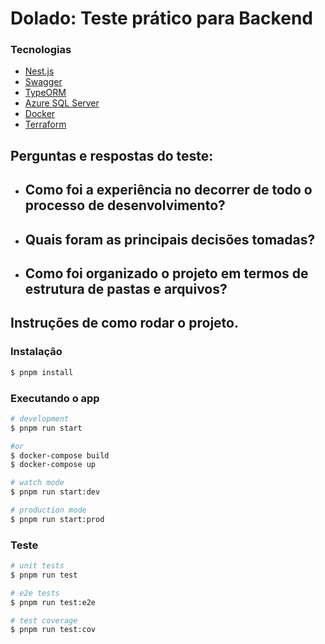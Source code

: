 # Dolado: Teste prático para Backend

### Tecnologias

- [Nest.js](https://docs.nestjs.com/)
- [Swagger](https://swagger.io/)
- [TypeORM](https://typeorm.io/)
- [Azure SQL Server](https://azure.microsoft.com/pt-br/products/azure-sql/?&ef_id=_k_Cj0KCQiA84CvBhCaARIsAMkAvkLMC53iHWM9W7IOZNVOb-4GYPeKpeSR7Pdu927xp8_LBFOpnzkHAn4aAhO8EALw_wcB_k_&OCID=AIDcmmzmnb0182_SEM__k_Cj0KCQiA84CvBhCaARIsAMkAvkLMC53iHWM9W7IOZNVOb-4GYPeKpeSR7Pdu927xp8_LBFOpnzkHAn4aAhO8EALw_wcB_k_&gad_source=1&gclid=Cj0KCQiA84CvBhCaARIsAMkAvkLMC53iHWM9W7IOZNVOb-4GYPeKpeSR7Pdu927xp8_LBFOpnzkHAn4aAhO8EALw_wcB)
- [Docker](https://www.docker.com/)
- [Terraform](https://www.terraform.io/)

## Perguntas e respostas do teste:

- ## Como foi a experiência no decorrer de todo o processo de desenvolvimento?

- ## Quais foram as principais decisões tomadas?

- ## Como foi organizado o projeto em termos de estrutura de pastas e arquivos?

## Instruções de como rodar o projeto.

### Instalação

```bash
$ pnpm install
```

### Executando o app

```bash
# development
$ pnpm run start

#or
$ docker-compose build
$ docker-compose up

# watch mode
$ pnpm run start:dev

# production mode
$ pnpm run start:prod
```

### Teste

```bash
# unit tests
$ pnpm run test

# e2e tests
$ pnpm run test:e2e

# test coverage
$ pnpm run test:cov
```
